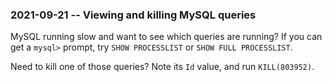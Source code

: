 ### 2021-09-21 -- Viewing and killing MySQL queries

MySQL running slow and want to see which queries are running? If you can get a
`mysql>` prompt, try `SHOW PROCESSLIST` or `SHOW FULL PROCESSLIST`.

Need to kill one of those queries? Note its `Id` value, and run
`KILL(803952)`.
